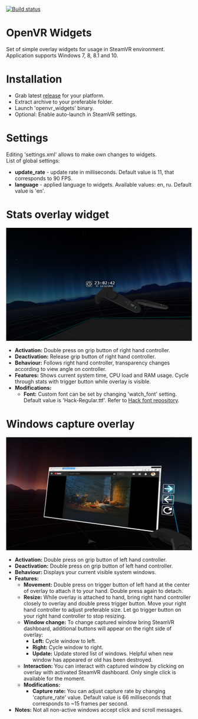 [![Build status](https://ci.appveyor.com/api/projects/status/ctb2t0bawyus9x90?svg=true)](https://ci.appveyor.com/project/SDraw/openvr-widgets)
# OpenVR Widgets
Set of simple overlay widgets for usage in SteamVR environment.  
Application supports Windows 7, 8, 8.1 and 10.

# Installation
* Grab latest [release](../../releases/latest) for your platform.
* Extract archive to your preferable folder.
* Launch 'openvr_widgets' binary.
* Optional: Enable auto-launch in SteamVR settings.

# Settings
Editing 'settings.xml' allows to make own changes to widgets.  
List of global settings:
* **update_rate** - update rate in milliseconds. Default value is 11, that corresponds to 90 FPS.
* **language** - applied language to widgets. Available values: en, ru. Default value is 'en'.

# Stats overlay widget
![](./.github/img_01.png)
* **Activation:** Double press on grip button of right hand controller.
* **Deactivation:** Release grip button of right hand controller.
* **Behaviour:** Follows right hand controller, transparency changes according to view angle on controller.
* **Features:** Shows current system time, CPU load and RAM usage. Cycle through stats with trigger button while overlay is visible.
* **Modifications:**
  * **Font:** Custom font can be set by changing 'watch_font' setting. Default value is 'Hack-Regular.ttf'. Refer to [Hack font repository](../../../../source-foundry/Hack).
  
# Windows capture overlay
![](./.github/img_02.png)
* **Activation:** Double press on grip button of left hand controller.
* **Deactivation:** Double press on grip button of left hand controller.
* **Behaviour:** Displays your current visible system windows.
* **Features:**
  * **Movement:** Double press on trigger button of left hand at the center of overlay to attach it to your hand. Double press again to detach.
  * **Resize:** While overlay is attached to hand, bring right hand controller closely to overlay and double press trigger button. Move your right hand controller to adjust preferable size. Let go trigger button on your right hand controller to stop resizing.
  * **Window change:** To change captured window bring SteamVR dashboard, additional buttons will appear on the right side of overlay:
    * **Left:** Cycle window to left.
    * **Right:** Cycle window to right.
    * **Update:** Update stored list of windows. Helpful when new window has appeared or old has been destroyed.
  * **Interaction:** You can interact with captured window by clicking on overlay with activated SteamVR dashboard. Only single click is available for the moment.
  * **Modifications:**
    * **Capture rate:** You can adjust capture rate by changing 'capture_rate' value. Default value is 66 milliseconds that corresponds to ~15 frames per second.
 *  **Notes:** Not all non-active windows accept click and scroll messages.
